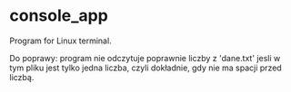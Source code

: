 # console_app
Program for Linux terminal. 

Do poprawy: program nie odczytuje poprawnie liczby z 'dane.txt' jesli w tym pliku jest tylko jedna liczba, czyli dokładnie, gdy nie ma spacji przed liczbą.
